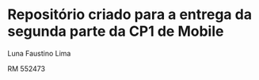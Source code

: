 # Repositório criado para a entrega da segunda parte da CP1 de Mobile

Luna Faustino Lima

RM 552473
